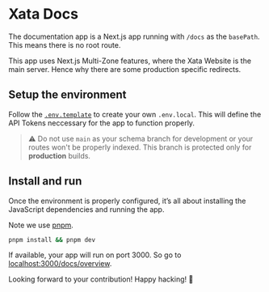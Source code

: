 # Xata Docs

The documentation app is a Next.js app running with `/docs` as the `basePath`. This means there is no root route.

This app uses Next.js Multi-Zone features, where the Xata Website is the main server. Hence why there are some production specific redirects.

## Setup the environment

Follow the [`.env.template`](/.env.template) to create your own `.env.local`. This will define the API Tokens neccessary for the app to function properly.

> ⚠️ Do not use `main` as your schema branch for development or your routes won't be properly indexed. This branch is protected only for **production** builds.

## Install and run

Once the environment is properly configured, it’s all about installing the JavaScript dependencies and running the app.

Note we use [pnpm](https://pnpm.io/).

```sh
pnpm install && pnpm dev
```

If available, your app will run on port 3000. So go to [localhost:3000/docs/overview](http://localhost:3000/docs/overview).

Looking forward to your contribution!
Happy hacking! 🎉
